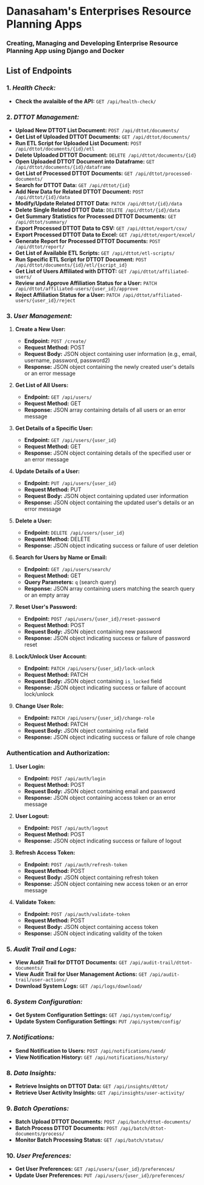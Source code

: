 # Danasaham's Enterprises Resource Planning Apps
### Creating, Managing and Developing Enterprise Resource Planning App using Django and Docker

## List of Endpoints
### 1. *Health Check:*
  - **Check the avalaible of the API:** `GET /api/health-check/`

### 2. *DTTOT Management:*
  - **Upload New DTTOT List Document:** `POST /api/dttot/documents/`
  - **Get List of Uploaded DTTOT Documents:** `GET /api/dttot/documents/`
  - **Run ETL Script for Uploaded List Document:** `POST /api/dttot/documents/{id}/etl`
  - **Delete Uploaded DTTOT Document:** `DELETE /api/dttot/documents/{id}`
  - **Open Uploaded DTTOT Document into Dataframe:** `GET /api/dttot/documents/{id}/dataframe`
  - **Get List of Processed DTTOT Documents:** `GET /api/dttot/processed-documents/`
  - **Search for DTTOT Data:** `GET /api/dttot/{id}`
  - **Add New Data for Related DTTOT Document:** `POST /api/dttot/{id}/data`
  - **Modify/Update Related DTTOT Data:** `PATCH /api/dttot/{id}/data`
  - **Delete Single Related DTTOT Data:** `DELETE /api/dttot/{id}/data`
  - **Get Summary Statistics for Processed DTTOT Documents:** `GET /api/dttot/summary/`
  - **Export Processed DTTOT Data to CSV:** `GET /api/dttot/export/csv/`
  - **Export Processed DTTOT Data to Excel:** `GET /api/dttot/export/excel/`
  - **Generate Report for Processed DTTOT Documents:** `POST /api/dttot/report/`
  - **Get List of Available ETL Scripts:** `GET /api/dttot/etl-scripts/`
  - **Run Specific ETL Script for DTTOT Document:** `POST /api/dttot/documents/{id}/etl/{script_id}`
  - **Get List of Users Affiliated with DTTOT:** `GET /api/dttot/affiliated-users/`
  - **Review and Approve Affiliation Status for a User:** `PATCH /api/dttot/affiliated-users/{user_id}/approve`
  - **Reject Affiliation Status for a User:** `PATCH /api/dttot/affiliated-users/{user_id}/reject`

### 3. *User Management:*
1. **Create a New User:**
   - **Endpoint:** `POST /create/`
   - **Request Method:** POST
   - **Request Body:** JSON object containing user information (e.g., email, username, password, password2)
   - **Response:** JSON object containing the newly created user's details or an error message

2. **Get List of All Users:**
   - **Endpoint:** `GET /api/users/`
   - **Request Method:** GET
   - **Response:** JSON array containing details of all users or an error message

3. **Get Details of a Specific User:**
   - **Endpoint:** `GET /api/users/{user_id}`
   - **Request Method:** GET
   - **Response:** JSON object containing details of the specified user or an error message

4. **Update Details of a User:**
   - **Endpoint:** `PUT /api/users/{user_id}`
   - **Request Method:** PUT
   - **Request Body:** JSON object containing updated user information
   - **Response:** JSON object containing the updated user's details or an error message

5. **Delete a User:**
   - **Endpoint:** `DELETE /api/users/{user_id}`
   - **Request Method:** DELETE
   - **Response:** JSON object indicating success or failure of user deletion

6. **Search for Users by Name or Email:**
   - **Endpoint:** `GET /api/users/search/`
   - **Request Method:** GET
   - **Query Parameters:** `q` (search query)
   - **Response:** JSON array containing users matching the search query or an empty array

7. **Reset User's Password:**
   - **Endpoint:** `POST /api/users/{user_id}/reset-password`
   - **Request Method:** POST
   - **Request Body:** JSON object containing new password
   - **Response:** JSON object indicating success or failure of password reset

8. **Lock/Unlock User Account:**
   - **Endpoint:** `PATCH /api/users/{user_id}/lock-unlock`
   - **Request Method:** PATCH
   - **Request Body:** JSON object containing `is_locked` field
   - **Response:** JSON object indicating success or failure of account lock/unlock

9. **Change User Role:**
   - **Endpoint:** `PATCH /api/users/{user_id}/change-role`
   - **Request Method:** PATCH
   - **Request Body:** JSON object containing `role` field
   - **Response:** JSON object indicating success or failure of role change

### Authentication and Authorization:

1. **User Login:**
   - **Endpoint:** `POST /api/auth/login`
   - **Request Method:** POST
   - **Request Body:** JSON object containing email and password
   - **Response:** JSON object containing access token or an error message

2. **User Logout:**
   - **Endpoint:** `POST /api/auth/logout`
   - **Request Method:** POST
   - **Response:** JSON object indicating success or failure of logout

3. **Refresh Access Token:**
   - **Endpoint:** `POST /api/auth/refresh-token`
   - **Request Method:** POST
   - **Request Body:** JSON object containing refresh token
   - **Response:** JSON object containing new access token or an error message

4. **Validate Token:**
   - **Endpoint:** `POST /api/auth/validate-token`
   - **Request Method:** POST
   - **Request Body:** JSON object containing access token
   - **Response:** JSON object indicating validity of the token

### 5. *Audit Trail and Logs:*
  - **View Audit Trail for DTTOT Documents:** `GET /api/audit-trail/dttot-documents/`
  - **View Audit Trail for User Management Actions:** `GET /api/audit-trail/user-actions/`
  - **Download System Logs:** `GET /api/logs/download/`

### 6. *System Configuration:*
  - **Get System Configuration Settings:** `GET /api/system/config/`
  - **Update System Configuration Settings:** `PUT /api/system/config/`

### 7. *Notifications:*
  - **Send Notification to Users:** `POST /api/notifications/send/`
  - **View Notification History:** `GET /api/notifications/history/`

### 8. *Data Insights:*
  - **Retrieve Insights on DTTOT Data:** `GET /api/insights/dttot/`
  - **Retrieve User Activity Insights:** `GET /api/insights/user-activity/`

### 9. *Batch Operations:*
  - **Batch Upload DTTOT Documents:** `POST /api/batch/dttot-documents/`
  - **Batch Process DTTOT Documents:** `POST /api/batch/dttot-documents/process/`
  - **Monitor Batch Processing Status:** `GET /api/batch/status/`

### 10. *User Preferences:*
  - **Get User Preferences:** `GET /api/users/{user_id}/preferences/`
  - **Update User Preferences:** `PUT /api/users/{user_id}/preferences/`

